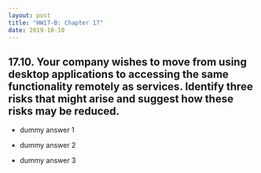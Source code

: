 ```yaml
---
layout: post
title: "HW17-B: Chapter 17"
date: 2019-10-10
---
```


## 17.10. Your company wishes to move from using desktop applications to accessing the same functionality remotely as services. Identify three risks that might arise and suggest how these risks may be reduced.

* dummy answer 1

* dummy answer 2

* dummy answer 3
